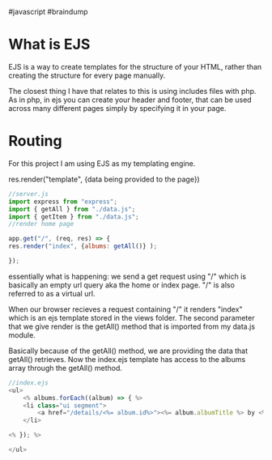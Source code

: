 #javascript #braindump 
# What is EJS
EJS is a way to create templates for the structure of your HTML, rather than creating the structure for every page manually. 

The closest thing I have that relates to this is using includes files with php. As in php, in ejs you can create your header and footer, that can be used across many different pages simply by specifying it in your page. 

# Routing
For this project I am using EJS as my templating engine. 

res.render("template", {data being provided to the page})
```javascript
//server.js
import express from "express";
import { getAll } from "./data.js";
import { getItem } from "./data.js";
//render home page

app.get("/", (req, res) => {
res.render("index", {albums: getAll()} );

});
```
essentially what is happening:
we send a get request using "/" which is basically an empty url query aka the home or index page. "/" is also referred to as a virtual url. 

When our browser recieves a request containing "/" it renders "index" which is an ejs template stored in the views folder.  The second parameter that we give render is the getAll() method that is imported from my data.js module. 

Basically because of the getAll() method, we are providing the data that getAll() retrieves. Now the index.ejs template has access to the albums array through the getAll() method. 

```javascript
//index.ejs
<ul>
	<% albums.forEach((album) => { %>
	<li class="ui segment">
		<a href="/details/<%= album.id%>"><%= album.albumTitle %> by <%= album.artist %></a>
	</li>

<% }); %>

</ul>
```
